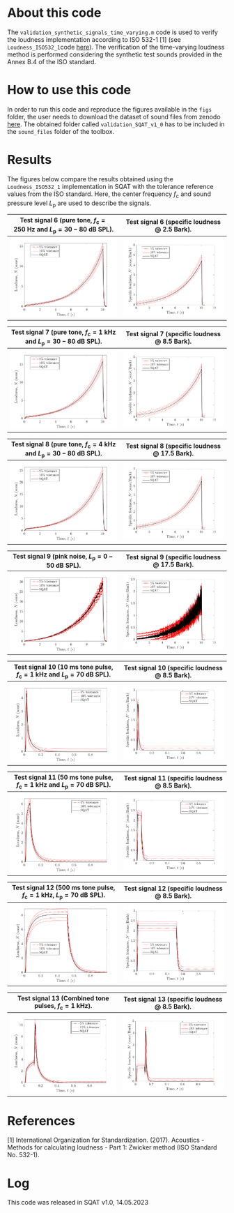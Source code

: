 # About this code 
The `validation_synthetic_signals_time_varying.m` code is used to verify the loudness implementation according to ISO 532-1 [1] (see `Loudness_ISO532_1`code [here](../../../psychoacoustic_metrics/Loudness_ISO532_1/Loudness_ISO532_1.m)). The verification of the time-varying loudness method is performed considering the synthetic test sounds provided in the Annex B.4 of the ISO standard.

# How to use this code
In order to run this code and reproduce the figures available in the `figs` folder, the user needs to download the dataset of sound files from zenodo <a href="https://doi.org/10.5281/zenodo.7933206" target="_blank">here</a>. The obtained folder called `validation_SQAT_v1_0` has to be included in the `sound_files` folder of the toolbox. 

# Results
The figures below compare the results obtained using the `Loudness_ISO532_1` implementation in SQAT with the tolerance reference values from the ISO standard. Here, the center frequency $f_{\mathrm{c}}$ and sound pressure level $L_{\mathrm{p}}$ are used to describe the signals.

| Test signal 6 (pure tone, $f_{\mathrm{c}}=250~\mathrm{Hz}$ and $L_{\mathrm{p}}=30-80~\mathrm{dB~SPL}$).    | Test signal 6 (specific loudness @ 2.5 Bark).         |
| -------------- | -------------- |
| ![](figs/validation_time_varying_loudness_signal_6.png)   | ![](figs/validation_time_varying_loudness_signal_6_specific_loudness.png)  |

| Test signal 7 (pure tone, $f_{\mathrm{c}}=1~\mathrm{kHz}$ and $L_{\mathrm{p}}=30-80~\mathrm{dB~SPL}$).    | Test signal 7 (specific loudness @ 8.5 Bark).         |
| -------------- | -------------- |
| ![](figs/validation_time_varying_loudness_signal_7.png)   | ![](figs/validation_time_varying_loudness_signal_7_specific_loudness.png)  |

| Test signal 8 (pure tone, $f_{\mathrm{c}}=4~\mathrm{kHz}$ and $L_{\mathrm{p}}=30-80~\mathrm{dB~SPL}$).    | Test signal 8 (specific loudness @ 17.5 Bark).         |
| -------------- | -------------- |
| ![](figs/validation_time_varying_loudness_signal_8.png)   | ![](figs/validation_time_varying_loudness_signal_8_specific_loudness.png)  |

| Test signal 9 (pink noise, $L_{\mathrm{p}}=0-50~\mathrm{dB~SPL}$).    | Test signal 9 (specific loudness @ 17.5 Bark).         |
| -------------- | -------------- |
| ![](figs/validation_time_varying_loudness_signal_9.png)   | ![](figs/validation_time_varying_loudness_signal_9_specific_loudness.png)  |

| Test signal 10 (10 ms tone pulse, $f_{\mathrm{c}}=1~\mathrm{kHz}$ and $L_{\mathrm{p}}=70~\mathrm{dB~SPL}$).    | Test signal 10 (specific loudness @ 8.5 Bark).         |
| -------------- | -------------- |
| ![](figs/validation_time_varying_loudness_signal_10.png)   | ![](figs/validation_time_varying_loudness_signal_10_specific_loudness.png)  |

| Test signal 11 (50 ms tone pulse, $f_{\mathrm{c}}=1~\mathrm{kHz}$ and $L_{\mathrm{p}}=70~\mathrm{dB~SPL}$).    | Test signal 11 (specific loudness @ 8.5 Bark).         |
| -------------- | -------------- |
| ![](figs/validation_time_varying_loudness_signal_11.png)   | ![](figs/validation_time_varying_loudness_signal_11_specific_loudness.png)  |

| Test signal 12 (500 ms tone pulse, $f_{\mathrm{c}}=1~\mathrm{kHz}$, $L_{\mathrm{p}}=70~\mathrm{dB~SPL}$).    | Test signal 12 (specific loudness @ 8.5 Bark).         |
| -------------- | -------------- |
| ![](figs/validation_time_varying_loudness_signal_12.png)   | ![](figs/validation_time_varying_loudness_signal_12_specific_loudness.png)  |

| Test signal 13 (Combined tone pulses, $f_{\mathrm{c}}=1~\mathrm{kHz}$).    | Test signal 13 (specific loudness @ 8.5 Bark).         |
| -------------- | -------------- |
| ![](figs/validation_time_varying_loudness_signal_13.png)   | ![](figs/validation_time_varying_loudness_signal_13_specific_loudness.png)  |

# References
[1]  International Organization for Standardization. (2017). Acoustics - Methods for calculating loudness - Part 1: Zwicker method (ISO Standard No. 532-1).

# Log
This code was released in SQAT v1.0, 14.05.2023

